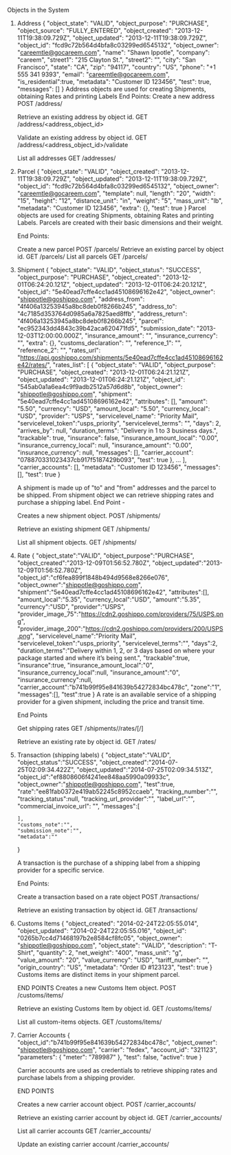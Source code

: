 Objects in the System

1. Address
    {
        "object_state": "VALID",
        "object_purpose": "PURCHASE",
        "object_source": "FULLY_ENTERED",
        "object_created": "2013-12-11T19:38:09.729Z",
        "object_updated": "2013-12-11T19:38:09.729Z",
        "object_id": "fcd9c72b564d4bfa8c03299ed6545132",
        "object_owner": "careemtle@gocareem.com",
        "name": "Shawn Ippotle",
        "company": "careem",
        "street1": "215 Clayton St.",
        "street2": "",
        "city": "San Francisco",
        "state": "CA",
        "zip": "94117",
        "country": "US",
        "phone": "+1 555 341 9393",
        "email": "careemtle@gocareem.com",
        "is_residential":true,
        "metadata": "Customer ID 123456",
        "test": true,
        "messages": []
    }
    Address objects are used for creating Shipments, obtaining Rates and printing Labels
    End Points:
    Create a new address
    POST /address/

    Retrieve an existing address by object id.
    GET /address/<address_object_id>

    Validate an existing address by object id.
    GET /address/<address_object_id>/validate

    List all addresses
    GET /addresses/


2. Parcel
    {
       "object_state": "VALID",
       "object_created": "2013-12-11T19:38:09.729Z",
       "object_updated": "2013-12-11T19:38:09.729Z",
       "object_id": "fcd9c72b564d4bfa8c03299ed6545132",
       "object_owner": "careemtle@gocareem.com",
       "template": null,
       "length": "20",
       "width": "15",
       "height": "12",
       "distance_unit": "in",
       "weight": "5",
       "mass_unit": "lb",
       "metadata": "Customer ID 123456",
       "extra": {},
       "test": true
    }
   Parcel objects are used for creating Shipments, obtaining Rates and printing Labels.
   Parcels are created with their basic dimensions and their weight.

   End Points:

   Create a new parcel
   POST /parcels/
   Retrieve an existing parcel by object id.
   GET /parcels/<PARCEL OBJECT ID>
   List all parcels
   GET /parcels/


3. Shipment
   {
       "object_state": "VALID",
       "object_status": "SUCCESS",
       "object_purpose": "PURCHASE",
       "object_created": "2013-12-01T06:24:20.121Z",
       "object_updated": "2013-12-01T06:24:20.121Z",
       "object_id": "5e40ead7cffe4cc1ad45108696162e42",
       "object_owner": "shippotle@goshippo.com",
       "address_from": "4f406a13253945a8bc8deb0f8266b245",
       "address_to": "4c7185d353764d0985a6a7825aed8ffb",
       "address_return": "4f406a13253945a8bc8deb0f8266b245",
       "parcel": "ec952343dd4843c39b42aca620471fd5",
       "submission_date": "2013-12-03T12:00:00.000Z",
       "insurance_amount": "",
       "insurance_currency": "",
       "extra": {},
       "customs_declaration": "",
       "reference_1": "",
       "reference_2": "",
       "rates_url": "https://api.goshippo.com/shipments/5e40ead7cffe4cc1ad45108696162e42/rates/",
       "rates_list": [
           {
               "object_state": "VALID",
               "object_purpose": "PURCHASE",
               "object_created": "2013-12-01T06:24:21.121Z",
               "object_updated": "2013-12-01T06:24:21.121Z",
               "object_id": "545ab0a1a6ea4c9f9adb2512a57d6d8b",
               "object_owner": "shippotle@goshippo.com",
               "shipment": "5e40ead7cffe4cc1ad45108696162e42",
               "attributes": [],
               "amount": "5.50",
               "currency": "USD",
               "amount_local": "5.50",
               "currency_local": "USD",
               "provider": "USPS",
               "servicelevel_name": "Priority Mail",
               "servicelevel_token":"usps_priority",
               "servicelevel_terms": "",
               "days": 2,
               "arrives_by": null,
               "duration_terms": "Delivery in 1 to 3 business days.",
               "trackable": true,
               "insurance": false,
               "insurance_amount_local": "0.00",
               "insurance_currency_local": null,
               "insurance_amount": "0.00",
               "insurance_currency": null,
               "messages": [],
               "carrier_account": "078870331023437cb917f5187429b093",
               "test": true
           },
           ...
       ],
       "carrier_accounts": [],
       "metadata": "Customer ID 123456",
       "messages": [],
       "test": true
   }

   A shipment is made up of "to" and "from" addresses and the parcel to be shipped.
   From shipment object we can retrieve shipping rates and purchase a shipping label.
   End Point -

   Creates a new shipment object.
   POST /shipments/

   Retrieve an existing shipment
   GET /shipments/<SHIPMENT OBJECT ID>

   List all shipment objects.
   GET /shipments/





4. Rate
    {
        "object_state":"VALID",
        "object_purpose":"PURCHASE",
        "object_created":"2013-12-09T01:56:52.780Z",
        "object_updated":"2013-12-09T01:56:52.780Z",
        "object_id":"cf6fea899f1848b494d9568e8266e076",
        "object_owner":"shippotle@goshippo.com",
        "shipment":"5e40ead7cffe4cc1ad45108696162e42",
        "attributes":[],
        "amount_local":"5.35",
        "currency_local":"USD",
        "amount":"5.35",
        "currency":"USD",
        "provider":"USPS",
        "provider_image_75":"https://cdn2.goshippo.com/providers/75/USPS.png",
        "provider_image_200":"https://cdn2.goshippo.com/providers/200/USPS.png",
        "servicelevel_name":"Priority Mail",
        "servicelevel_token":"usps_priority",
        "servicelevel_terms":"",
        "days":2,
        "duration_terms":"Delivery within 1, 2, or 3 days based on where your package started and where it’s being sent.",
        "trackable":true,
        "insurance":true,
        "insurance_amount_local":"0",
        "insurance_currency_local":null,
        "insurance_amount":"0",
        "insurance_currency":null,
        "carrier_account":"b741b99f95e841639b54272834bc478c",
        "zone":"1",
        "messages":[],
        "test":true
    }
   A rate is an available service of a shipping provider for a given shipment,
   including the price and transit time.

   End Points

    Get shipping rates
   GET /shipments/<SHIPMENT OBJECT ID>/rates/[<CURRENCY CODE>/]

   Retrieve an existing rate by object id.
   GET /rates/<RATE OBJECT ID>



5. Transaction (shipping labels)
    {
       "object_state":"VALID",
       "object_status":"SUCCESS",
       "object_created":"2014-07-25T02:09:34.422Z",
       "object_updated":"2014-07-25T02:09:34.513Z",
       "object_id":"ef8808606f4241ee848aa5990a09933c",
       "object_owner":"shippotle@goshippo.com",
       "test":true,
       "rate":"ee81fab0372e419ab52245c8952ccaeb",
       "tracking_number":"",
       "tracking_status":null,
       "tracking_url_provider":"",
       "label_url":"",
       "commercial_invoice_url": "",
       "messages":[

       ],
       "customs_note":"",
       "submission_note":"",
       "metadata":""
    }

    A transaction is the purchase of a shipping label from a shipping provider for a specific service.

    End Points:

    Create a transaction based on a rate object
    POST /transactions/

    Retrieve an existing transaction by object id.
    GET /transactions/<TRANSACTION OBJECT ID>





6. Customs Items
    {
        "object_created": "2014-02-24T22:05:55.014",
        "object_updated": "2014-02-24T22:05:55.016",
        "object_id": "0265b7cc4d71468197b2e8584cf8fc05",
        "object_owner": "shippotle@goshippo.com",
        "object_state": "VALID",
        "description": "T-Shirt",
        "quantity": 2,
        "net_weight": "400",
        "mass_unit": "g",
        "value_amount": "20",
        "value_currency": "USD",
        "tariff_number": "",
        "origin_country": "US",
        "metadata": "Order ID #123123",
        "test": true
    }
   Customs items are distinct items in your shipment parcel.

   END POINTS
   Creates a new Customs Item object.
   POST /customs/items/

   Retrieve an existing Customs Item by object id.
   GET /customs/items/<CUSTOMS ITEM OBJECT ID>

   List all custom-items objects.
   GET /customs/items/

7. Carrier Accounts
    {
        "object_id":"b741b99f95e841639b54272834bc478c",
        "object_owner": "shippotle@goshippo.com",
        "carrier": "fedex",
        "account_id": "321123",
        "parameters": {
            "meter": "789987"
        },
        "test": false,
        "active": true
    }

   Carrier accounts are used as credentials to retrieve shipping rates and
   purchase labels from a shipping provider.


   END POINTS

   Creates a new carrier account object.
   POST /carrier_accounts/

   Retrieve an existing carrier account by object id.
   GET /carrier_accounts/<CARRIER ACCOUNT OBJECT ID>

   List all carrier accounts
   GET /carrier_accounts/

   Update an existing carrier account
   /carrier_accounts/<CARRIER ACCOUNT OBJECT ID>












